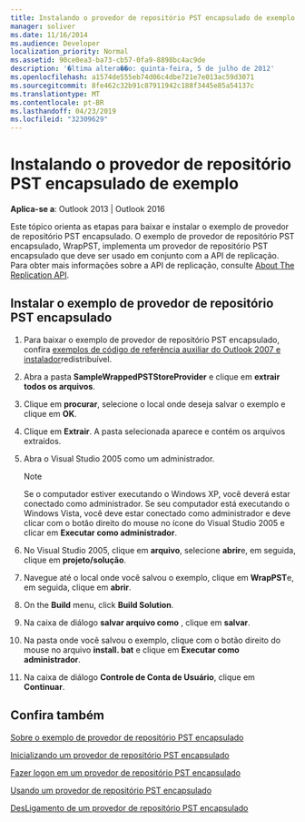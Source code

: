 ```yaml
---
title: Instalando o provedor de repositório PST encapsulado de exemplo
manager: soliver
ms.date: 11/16/2014
ms.audience: Developer
localization_priority: Normal
ms.assetid: 90ce0ea3-ba73-cb57-0fa9-8898bc4ac9de
description: '�ltima altera��o: quinta-feira, 5 de julho de 2012'
ms.openlocfilehash: a1574de555eb74d06c4dbe721e7e013ac59d3071
ms.sourcegitcommit: 8fe462c32b91c87911942c188f3445e85a54137c
ms.translationtype: MT
ms.contentlocale: pt-BR
ms.lasthandoff: 04/23/2019
ms.locfileid: "32309629"
---
```

# <a name="installing-the-sample-wrapped-pst-store-provider"></a>Instalando o provedor de repositório PST encapsulado de exemplo

  
  
**Aplica-se a**: Outlook 2013 | Outlook 2016 
  
Este tópico orienta as etapas para baixar e instalar o exemplo de provedor de repositório PST encapsulado. O exemplo de provedor de repositório PST encapsulado, WrapPST, implementa um provedor de repositório PST encapsulado que deve ser usado em conjunto com a API de replicação. Para obter mais informações sobre a API de replicação, consulte [About The Replication API](about-the-replication-api.md).
  
## <a name="install-the-sample-wrapped-pst-store-provider"></a>Instalar o exemplo de provedor de repositório PST encapsulado

1. Para baixar o exemplo de provedor de repositório PST encapsulado, confira [exemplos de código de referência auxiliar do Outlook 2007 e instalador](https://www.microsoft.com/en-us/download/details.aspx?id=24102)redistribuível.
    
2. Abra a pasta **SampleWrappedPSTStoreProvider** e clique em **extrair todos os arquivos**.
    
3. Clique em **procurar**, selecione o local onde deseja salvar o exemplo e clique em **OK**.
    
4. Clique em **Extrair**. A pasta selecionada aparece e contém os arquivos extraídos.
    
5. Abra o Visual Studio 2005 como um administrador.
    
    > [!NOTE]
    > Se o computador estiver executando o Windows XP, você deverá estar conectado como administrador. Se seu computador está executando o Windows Vista, você deve estar conectado como administrador e deve clicar com o botão direito do mouse no ícone do Visual Studio 2005 e clicar em **Executar como administrador**. 
  
6. No Visual Studio 2005, clique em **arquivo**, selecione **abrir**e, em seguida, clique em **projeto/solução**.
    
7. Navegue até o local onde você salvou o exemplo, clique em **WrapPST**e, em seguida, clique em **abrir**.
    
8. On the **Build** menu, click **Build Solution**.
    
9. Na caixa de diálogo **salvar arquivo como** , clique em **salvar**.
    
10. Na pasta onde você salvou o exemplo, clique com o botão direito do mouse no arquivo **install. bat** e clique em **Executar como administrador**.
    
11. Na caixa de diálogo **Controle de Conta de Usuário**, clique em **Continuar**.
    
## <a name="see-also"></a>Confira também



[Sobre o exemplo de provedor de repositório PST encapsulado](about-the-sample-wrapped-pst-store-provider.md)
  
[Inicializando um provedor de repositório PST encapsulado](initializing-a-wrapped-pst-store-provider.md)
  
[Fazer logon em um provedor de repositório PST encapsulado](logging-on-to-a-wrapped-pst-store-provider.md)
  
[Usando um provedor de repositório PST encapsulado](using-a-wrapped-pst-store-provider.md)
  
[DesLigamento de um provedor de repositório PST encapsulado](shutting-down-a-wrapped-pst-store-provider.md)

